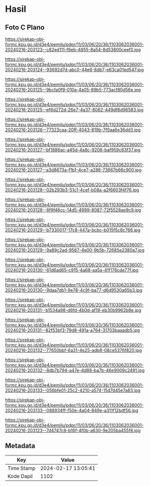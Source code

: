 # Hasil

## Foto C Plano

https://sirekap-obj-formc.kpu.go.id/d3e4/pemilu/pdpr/11/03/06/20/36/1103062036001-20240216-203123--c82ed111-f6eb-4855-8a54-8d53800ceef0.jpg

https://sirekap-obj-formc.kpu.go.id/d3e4/pemilu/pdpr/11/03/06/20/36/1103062036001-20240216-203124--93692d7d-abc0-44e6-8db7-e63ca01ed547.jpg

https://sirekap-obj-formc.kpu.go.id/d3e4/pemilu/pdpr/11/03/06/20/36/1103062036001-20240216-203125--9bcfa0f9-010a-4a05-89b5-773acf80d56e.jpg

https://sirekap-obj-formc.kpu.go.id/d3e4/pemilu/pdpr/11/03/06/20/36/1103062036001-20240216-203125--ef6d272d-26e7-4a37-8062-449df8d96583.jpg

https://sirekap-obj-formc.kpu.go.id/d3e4/pemilu/pdpr/11/03/06/20/36/1103062036001-20240216-203126--77323caa-20ff-4043-819b-7f0aa6e36dd3.jpg

https://sirekap-obj-formc.kpu.go.id/d3e4/pemilu/pdpr/11/03/06/20/36/1103062036001-20240216-203127--bf1886ac-a45d-4a8c-9208-baf959c63f37.jpg

https://sirekap-obj-formc.kpu.go.id/d3e4/pemilu/pdpr/11/03/06/20/36/1103062036001-20240216-203127--a3d8673a-f1b1-4ce7-a286-73667b66c900.jpg

https://sirekap-obj-formc.kpu.go.id/d3e4/pemilu/pdpr/11/03/06/20/36/1103062036001-20240216-203128--02b293b3-51c1-4cef-b08a-a2f6603f4f76.jpg

https://sirekap-obj-formc.kpu.go.id/d3e4/pemilu/pdpr/11/03/06/20/36/1103062036001-20240216-203128--8f9f46cc-14d5-4999-8087-72f5528ae9c9.jpg

https://sirekap-obj-formc.kpu.go.id/d3e4/pemilu/pdpr/11/03/06/20/36/1103062036001-20240216-203129--b7330017-17c8-447a-bcbc-b015f5c8c766.jpg

https://sirekap-obj-formc.kpu.go.id/d3e4/pemilu/pdpr/11/03/06/20/36/1103062036001-20240216-203129--9a89c2ad-9567-4e00-9b5b-72685e2380a7.jpg

https://sirekap-obj-formc.kpu.go.id/d3e4/pemilu/pdpr/11/03/06/20/36/1103062036001-20240216-203130--61d6ad65-c915-4a68-aa5a-41f176cde77f.jpg

https://sirekap-obj-formc.kpu.go.id/d3e4/pemilu/pdpr/11/03/06/20/36/1103062036001-20240216-203130--9daa7db1-9e78-4c9f-ba77-d6d9530a65b3.jpg

https://sirekap-obj-formc.kpu.go.id/d3e4/pemilu/pdpr/11/03/06/20/36/1103062036001-20240216-203131--b1534a98-d6fd-4b0d-af19-eb30b9962b8e.jpg

https://sirekap-obj-formc.kpu.go.id/d3e4/pemilu/pdpr/11/03/06/20/36/1103062036001-20240216-203131--82f53bf3-79d8-491a-a764-31703baaadb5.jpg

https://sirekap-obj-formc.kpu.go.id/d3e4/pemilu/pdpr/11/03/06/20/36/1103062036001-20240216-203132--77650bbf-6a31-4e25-adb8-08ce5376f820.jpg

https://sirekap-obj-formc.kpu.go.id/d3e4/pemilu/pdpr/11/03/06/20/36/1103062036001-20240216-203132--8db7b794-a47e-4d88-ba7b-46e9009c2491.jpg

https://sirekap-obj-formc.kpu.go.id/d3e4/pemilu/pdpr/11/03/06/20/36/1103062036001-20240216-203133--056bfe01-25c2-4210-a574-15d7d45e7a83.jpg

https://sirekap-obj-formc.kpu.go.id/d3e4/pemilu/pdpr/11/03/06/20/36/1103062036001-20240216-203133--088934ff-f50e-4a04-849e-a311f12bdf56.jpg

https://sirekap-obj-formc.kpu.go.id/d3e4/pemilu/pdpr/11/03/06/20/36/1103062036001-20240216-203123--7d4747c8-b16f-4f0b-a630-9e205ba455f8.jpg


## Metadata

| Key        | Value               |
| ---------- | ------------------- |
| Time Stamp | 2024-02-17 13:05:41 |
| Kode Dapil | 1102                |



